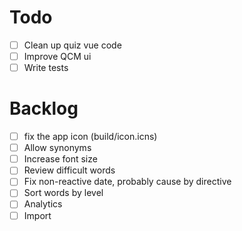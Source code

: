 # Todo
- [ ] Clean up quiz vue code
- [ ] Improve QCM ui
- [ ] Write tests

# Backlog
- [ ] fix the app icon (build/icon.icns)
- [ ] Allow synonyms
- [ ] Increase font size
- [ ] Review difficult words
- [ ] Fix non-reactive date, probably cause by directive
- [ ] Sort words by level
- [ ] Analytics
- [ ] Import
